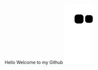 Hello Welcome to my Github
<a href="https://www.discord.gg/grabber" target="_blank"><img src="https://github.com/rafaballerini/rafaballerini/blob/output/github-contribution-grid-snake.svg" alt="sneke"></a>
